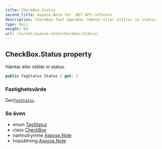 ```yaml
---
title: CheckBox.Status
second_title: Aspose.Note för .NET API-referens
description: CheckBox fast egendom. Hämtar eller ställer in status.
type: docs
weight: 60
url: /sv/net/aspose.note/checkbox/status/
---
```

## CheckBox.Status property

Hämtar eller ställer in status.

```csharp
public TagStatus Status { get; }
```

### Fastighetsvärde

Den[`TagStatus`](../../tagstatus/) .

### Se även

* enum [TagStatus](../../tagstatus/)
* class [CheckBox](../)
* namnutrymme [Aspose.Note](../../checkbox/)
* hopsättning [Aspose.Note](../../../)


